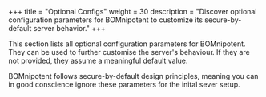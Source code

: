 +++
title = "Optional Configs"
weight = 30
description = "Discover optional configuration parameters for BOMnipotent to customize its secure-by-default server behavior."
+++

This section lists all optional configuration parameters for BOMnipotent. They can be used to further customise the server's behaviour. If they are not provided, they assume a meaningful default value.

BOMnipotent follows secure-by-default design principles, meaning you can in good conscience ignore these parameters for the inital sever setup.

